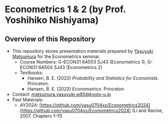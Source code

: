 # Econometrics 1 & 2 (by Prof. Yoshihiko Nishiyama)

## Overview of this Repository

- This repository stores presentation materials prepared by [Yasuyuki Matsumura](https://yasu0704xx.github.io) for the Econometrics seminar.
  - Course Numbers: G-ECON31 6A503 SJ43 (Econometrics 1), G-ECON31 6A504 SJ43 (Econometrics 2)
  - Textbooks:
    - Hansen, B. E. (2022) *Probability and Statistics for Economists*. Princeton.
    - Hansen, B. E. (2022) *Econometrics*. Princeton.
- Contact: [matsumura.yasuyuki.w85@kyoto-u.jp](mailto:matsumura.yasuyuki.w85@kyoto-u.jp)
- Past Materials:
  - AY2024: [https://github.com/yasu0704xx/Econometrics2024](https://github.com/yasu0704xx/Econometrics2024) (Li and Racine, 2007, Chapters 1–11)
